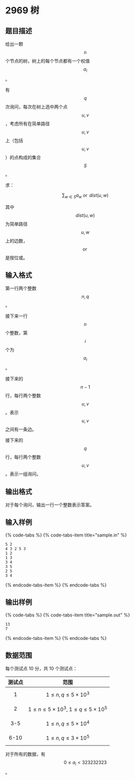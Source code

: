 # 2969 树

## 题目描述

给出一颗 $$n$$ 个节点的树，树上的每个节点都有一个权值 $$a_i$$。

有 $$q$$ 次询问，每次在树上选中两个点 $$u,\,v$$，考虑所有在简单路径 $$u,\,v$$ 上（包括 $$u,\,v$$）的点构成的集合 $$S$$。

求：

$$
\sum_{w \in S} a_w\ \operatorname{or}\ dist(u,\,w)
$$

其中 $$dist(u,\,w)$$ 为简单路径 $$u,\,w$$ 上的边数，$$\operatorname{or}$$ 是按位或。

## 输入格式

第一行两个整数 $$n,\,q$$。

接下来一行 $$n$$ 个整数，第 $$i$$ 个为 $$a_i$$。

接下来的 $$n - 1$$ 行，每行两个整数 $$u,\,v$$。表示 $$u,\,v$$ 之间有一条边。

接下来的 $$q$$ 行，每行两个整数 $$u,\,v$$。表示一组询问。

## 输出格式

对于每个询问，输出一行一个整数表示答案。

## 输入样例

{% code-tabs %}
{% code-tabs-item title="sample.in" %}
```text
5 2
4 3 2 5 3
1 2
1 3
3 4
3 5
2 5
3 4
```
{% endcode-tabs-item %}
{% endcode-tabs %}

## 输出样例

{% code-tabs %}
{% code-tabs-item title="sample.out" %}
```text
13
7
```
{% endcode-tabs-item %}
{% endcode-tabs %}

## 数据范围

每个测试点 10 分，共 10 个测试点：

| 测试点 | 范围 |
| :---: | :---: |
| 1 | $$1 \leq n,\,q \leq 5 \times 10^3$$ |
| 2 | $$1 \leq n \leq 5 \times 10^3,\ 1 \leq q \leq 5 \times 10^5$$ |
| 3-5 | $$1 \leq n,\,q \leq 5 \times 10^4$$ |
| 6-10 | $$1 \leq n,\,q \leq 3 \times 10^5$$ |

对于所有的数据，有 $$0 \leq a_i < 323232323$$。

